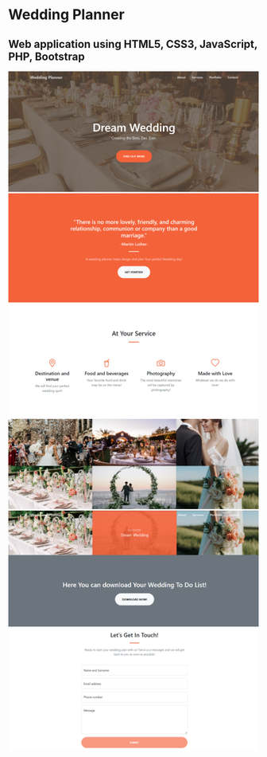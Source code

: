 # Wedding Planner

## Web application using HTML5, CSS3, JavaScript, PHP, Bootstrap

<img src="./assets/readme/Screenshot_1.png">

<img src="./assets/readme/Screenshot_2.png">

<img src="./assets/readme/Screenshot_3.png">

<img src="./assets/readme/Screenshot_4.png">

<img src="./assets/readme/Screenshot_5.png">

<img src="./assets/readme/Screenshot_6.png">